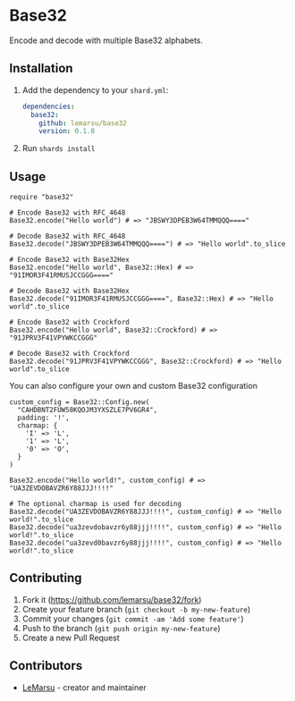 # Base32

Encode and decode with multiple Base32 alphabets.

## Installation

1. Add the dependency to your `shard.yml`:

   ```yaml
   dependencies:
     base32:
       github: lemarsu/base32
       version: 0.1.0
   ```

2. Run `shards install`

## Usage

```crystal
require "base32"

# Encode Base32 with RFC_4648
Base32.encode("Hello world") # => "JBSWY3DPEB3W64TMMQQQ===="

# Decode Base32 with RFC_4648
Base32.decode("JBSWY3DPEB3W64TMMQQQ====") # => "Hello world".to_slice

# Encode Base32 with Base32Hex
Base32.encode("Hello world", Base32::Hex) # => "91IMOR3F41RMUSJCCGGG===="

# Decode Base32 with Base32Hex
Base32.decode("91IMOR3F41RMUSJCCGGG====", Base32::Hex) # => "Hello world".to_slice

# Encode Base32 with Crockford
Base32.encode("Hello world", Base32::Crockford) # => "91JPRV3F41VPYWKCCGGG"

# Decode Base32 with Crockford
Base32.decode("91JPRV3F41VPYWKCCGGG", Base32::Crockford) # => "Hello world".to_slice
```

You can also configure your own and custom Base32 configuration

```crystal
custom_config = Base32::Config.new(
  "CAHDBNT2FUW58KQOJM3YXSZLE7PV6GR4",
  padding: '!',
  charmap: {
    'I' => 'L',
    '1' => 'L',
    '0' => 'O',
  }
)

Base32.encode("Hello world!", custom_config) # => "UA3ZEVDOBAVZR6Y88JJJ!!!!"

# The optional charmap is used for decoding
Base32.decode("UA3ZEVDOBAVZR6Y88JJJ!!!!", custom_config) # => "Hello world!".to_slice
Base32.decode("ua3zevdobavzr6y88jjj!!!!", custom_config) # => "Hello world!".to_slice
Base32.decode("ua3zevd0bavzr6y88jjj!!!!", custom_config) # => "Hello world!".to_slice
```

## Contributing

1. Fork it (<https://github.com/lemarsu/base32/fork>)
2. Create your feature branch (`git checkout -b my-new-feature`)
3. Commit your changes (`git commit -am 'Add some feature'`)
4. Push to the branch (`git push origin my-new-feature`)
5. Create a new Pull Request

## Contributors

- [LeMarsu](https://github.com/lemarsu) - creator and maintainer
